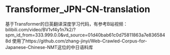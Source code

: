# Transformer_JPN-CN-translation
基于Transformer的日英翻译深度学习代码，有参考B站视频：bilibili.com/video/BV1vf4y1n7k2/?spm_id_from=333.999.0.0&amp;vd_source=01d40bab61c0d75811863a7e8365848d
使用了https://github.com/zhang-jinyi/Web-Crawled-Corpus-for-Japanese-Chinese-NMT这位的中日语料库

